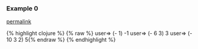 ### Example 0
[permalink](#example-0)

{% highlight clojure %}
{% raw %}
user=> (- 1)
-1
user=> (- 6 3)
3
user=> (- 10 3 2)
5{% endraw %}
{% endhighlight %}


